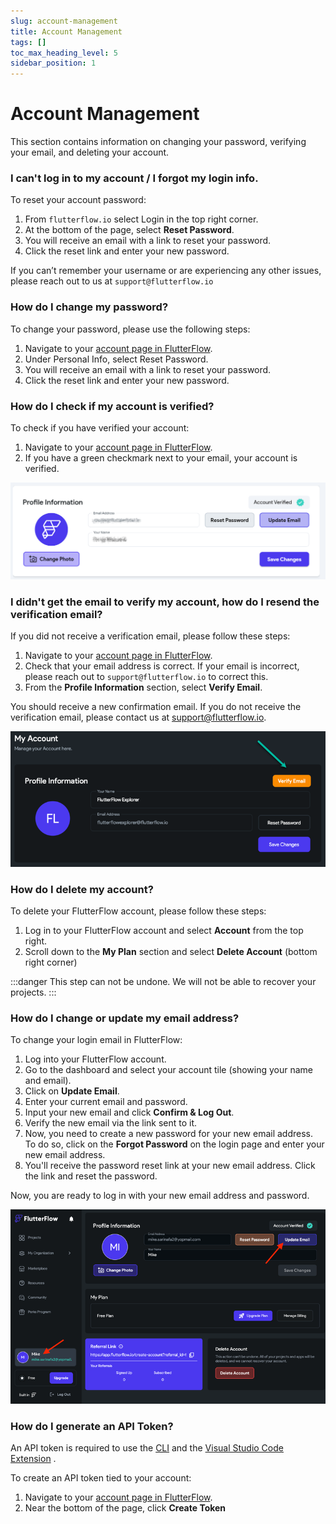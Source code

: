 ```yaml
---
slug: account-management
title: Account Management
tags: []
toc_max_heading_level: 5
sidebar_position: 1
---
```


# Account Management
This section contains information on changing your password, verifying your email, and deleting your account.

### I can't log in to my account / I forgot my login info.
To reset your account password:

1. From `flutterflow.io` select Login in the top right corner.
2. At the bottom of the page, select **Reset Password**.
3. You will receive an email with a link to reset your password.
4. Click the reset link and enter your new password.

If you can’t remember your username or are experiencing any other issues, please reach out to us at `support@flutterflow.io`


### How do I change my password?
To change your password, please use the following steps:

1. Navigate to your [account page in FlutterFlow](https://app.flutterflow.io/account).
2. Under Personal Info, select Reset Password.
3. You will receive an email with a link to reset your password.
4. Click the reset link and enter your new password.


### How do I check if my account is verified?
To check if you have verified your account:

1. Navigate to your [account page in FlutterFlow](https://app.flutterflow.io/account).
2. If you have a green checkmark next to your email, your account is verified.

![check-account-verification.png](imgs/check-account-verification.png)

### I didn't get the email to verify my account, how do I resend the verification email?
If you did not receive a verification email, please follow these steps:

1. Navigate to your [account page in FlutterFlow](https://app.flutterflow.io/account).
2. Check that your email address is correct. If your email is incorrect, please reach out to `support@flutterflow.io` to correct this. 
3. From the **Profile Information** section, select **Verify Email**.

You should receive a new confirmation email. If you do not receive the verification email, please contact us at support@flutterflow.io.

![email-verification.png](imgs/email-verification.png)

### How do I delete my account?
To delete your FlutterFlow account, please follow these steps:

1. Log in to your FlutterFlow account and select **Account** from the top right.
2. Scroll down to the **My Plan** section and select **Delete Account** (bottom right corner)

:::danger
This step can not be undone. We will not be able to recover your projects.
:::


### How do I change or update my email address?
To change your login email in FlutterFlow:

1. Log into your FlutterFlow account. 
2. Go to the dashboard and select your account tile (showing your name and email). 
3. Click on **Update Email**. 
4. Enter your current email and password. 
5. Input your new email and click **Confirm & Log Out**. 
6. Verify the new email via the link sent to it. 
7. Now, you need to create a new password for your new email address. To do so, click on the **Forgot Password** on the login page and enter your new email address. 
8. You'll receive the password reset link at your new email address. Click the link and reset the password.

Now, you are ready to log in with your new email address and password.

![update-email.png](imgs/update-email.png)

### How do I generate an API Token?
An API token is required to use the [CLI](https://docs.flutterflow.io/exporting/ff-cli/) and the [Visual Studio Code Extension](/concepts/custom-code/Visual%20Studio%20Code-extension)
.

To create an API token tied to your account:

1. Navigate to your [account page in FlutterFlow](https://app.flutterflow.io/account).
2. Near the bottom of the page, click **Create Token**
